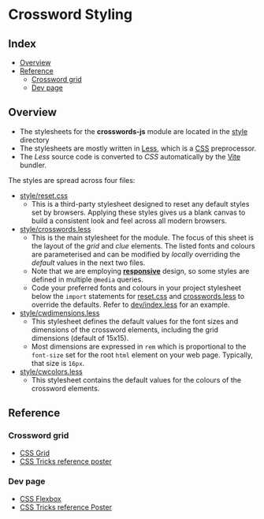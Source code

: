 # Crossword Styling <!-- omit from toc -->

## Index <!-- omit from toc -->

- [Overview](#overview)
- [Reference](#reference)
  - [Crossword grid](#crossword-grid)
  - [Dev page](#dev-page)

## Overview

- The stylesheets for the **crosswords-js** module are located in the [style][8] directory
- The stylesheets are mostly written in [Less][5], which is a [CSS][6] preprocessor.
- The _Less_ source code is converted to _CSS_ automatically by the [Vite][7] bundler.

The styles are spread across four files:

- [style/reset.css][9]
  - This is a third-party stylesheet designed to reset any default styles set by browsers. Applying these styles gives us a blank canvas to build a consistent look and feel across all modern browsers.
- [style/crosswords.less][10]
  - This is the main stylesheet for the module. The focus of this sheet is the layout of the _grid_ and _clue_ elements. The listed fonts and colours are parameterised and can be modified by _locally_ overriding the _default_ values in the next two files.
  - Note that we are employing [**responsive**][14] design, so some styles are defined in multiple `@media` queries.
  - Code your preferred fonts and colours in your project stylesheet below the `import` statements for [reset.css][9] and [crosswords.less][10] to override the defaults. Refer to [dev/index.less][13] for an example.
- [style/cwdimensions.less][11]
  - This stylesheet defines the default values for the font sizes and dimensions of the crossword elements, including the grid dimensions (default of 15x15).
  - Most dimensions are expressed in `rem` which is proportional to the `font-size` set for the root `html` element on your web page. Typically, that size is `16px`.
- [style/cwcolors.less][12]
  - This stylesheet contains the default values for the colours of the crossword elements.

## Reference

### Crossword grid

- [CSS Grid][1]
- [CSS Tricks reference poster][3]

### Dev page

- [CSS Flexbox][2]
- [CSS Tricks reference Poster][4]

[1]: https://css-tricks.com/snippets/css/complete-guide-grid/
[2]: https://css-tricks.com/snippets/css/a-guide-to-flexbox/
[3]: ./img/css-grid-poster.png
[4]: ./img/css-flexbox-poster.png
[5]: https://lesscss.org/
[6]: https://developer.mozilla.org/en-US/docs/Learn/CSS/First_steps/What_is_CSS
[7]: ./vite.md
[8]: ../style/
[9]: ../style/reset.css
[10]: ../style/crosswords.less
[11]: ../style/cwdimensions.less
[12]: ../style/cwcolors.less
[13]: ../dev/index.less
[14]: https://developer.mozilla.org/en-US/docs/Learn/CSS/CSS_layout/Responsive_Design
